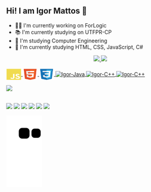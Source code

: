 ## Hi! I am Igor Mattos 👋

- 👨‍💻 I'm currently working on ForLogic
- 📚 I'm currently studying on UTFPR-CP
- 🌱 I'm studying Computer Engineering
- 🚀 I'm currently studying HTML, CSS, JavaScript, C#

<div align="center">
  <a href="https://github.com/igormatt0s">
  <img height="180em" src="https://github-readme-stats.vercel.app/api?username=igormatt0s&show_icons=true&theme=dark&include_all_commits=true&count_private=true"/>
  <img height="180em" src="https://github-readme-stats.vercel.app/api/top-langs/?username=igormatt0s&layout=compact&langs_count=7&theme=dark"/>
</div>

<div style="display: inline_block"><br>
  <img align="center" alt="Igor-Js" height="30" width="40" src="https://raw.githubusercontent.com/devicons/devicon/master/icons/javascript/javascript-plain.svg">
  <img align="center" alt="Igor-HTML" height="30" width="40" src="https://raw.githubusercontent.com/devicons/devicon/master/icons/html5/html5-original.svg">
  <img align="center" alt="Igor-CSS" height="30" width="40" src="https://raw.githubusercontent.com/devicons/devicon/master/icons/css3/css3-original.svg">
  <img align="center" alt="Igor-Java" height="30" width="40"  src="https://cdn.jsdelivr.net/gh/devicons/devicon/icons/java/java-original-wordmark.svg" />
  <img align="center" alt="Igor-C++" height="30" width="40"  src="https://cdn.jsdelivr.net/gh/devicons/devicon/icons/cplusplus/cplusplus-original.svg" />
  <img align="center" alt="Igor-C++" height="30" width="40"  src="https://cdn.jsdelivr.net/gh/devicons/devicon/icons/c/c-original.svg" />
</div>
  
  <a href="https://media.giphy.com/media/krkrHAEodHgzP72rTI/g.gif" target="_blank"><img src="https://media.giphy.com/media/krkrHAEodHgzP72rTI/g.gif" target="_blank"></a>
  ##

  <div>
  <a href="https://www.instagram.com/igormatt0s/" target="_blank"><img src="https://img.shields.io/badge/-Instagram-%23E4405F?style=for-the-badge&logo=instagram&logoColor=white" target="_blank"></a>
  <a href="https://discord.gg/mrxNVfXG" target="_blank"><img src="https://img.shields.io/badge/Discord-7289DA?style=for-the-badge&logo=discord&logoColor=white" target="_blank"></a>
  <a href="https://t.me/Igor0505" target="_blank"><img src="https://img.shields.io/badge/Telegram-2CA5E0?style=for-the-badge&logo=telegram&logoColor=white" target="_blank"></a>
  <a href="https://twitter.com/igormatt0s" target="_blank"><img src="https://img.shields.io/badge/Twitter-1DA1F2?style=for-the-badge&logo=twitter&logoColor=white" target="_blank"></a>
  <a href = "mailto:yigor88mattos@gmail.com"><img src="https://img.shields.io/badge/-Gmail-%23333?style=for-the-badge&logo=gmail&logoColor=white" target="_blank"></a>
  <a href="https://www.linkedin.com/in/igor-araujo-de-mattos-765a931a6/" target="_blank"><img src="https://img.shields.io/badge/-LinkedIn-%230077B5?style=for-the-badge&logo=linkedin&logoColor=white" target="_blank"></a>
  </div>
  
  ![snake gif](https://github.com/igormatt0s/igormatt0s/blob/output/github-contribution-grid-snake.svg)
